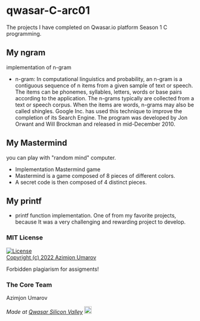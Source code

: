 # qwasar-C-arc01
The projects I have completed on Qwasar.io platform Season 1 C programming.

## My ngram
  implementation of n-gram 
- n-gram:
In computational linguistics and probability, an n-gram is a contiguous sequence of n items from a given sample of text or speech. The items can be phonemes, syllables, letters, words or base pairs according to the application. The n-grams typically are collected from a text or speech corpus. When the items are words, n-grams may also be called shingles.
Google Inc. has used this technique to improve the completion of its Search Engine. The program was developed by Jon Orwant and Will Brockman and released in mid-December 2010.

## My Mastermind
you can play with "random mind" computer.
- Implementation Mastermind game
- Mastermind is a game composed of 8 pieces of different colors.
- A secret code is then composed of 4 distinct pieces.

## My printf
- printf function implementation. One of from my favorite projects, because It was a very challenging and rewarding project to develop.

### MIT License
[![License](https://img.shields.io/badge/License-MIT-yellowgreen.svg)](https://opensource.org/licenses/Apache-2.0])  
<a href="https://github.com/theazimjon/qwasar-C-Season1-projects/blob/main/LICENSE.md" > Copyright (c) 2022 Azimjon Umarov </a>
<p> Forbidden plagiarism for assigments! </p>


### The Core Team
Azimjon Umarov

<span><i>Made at <a href='https://qwasar.io'>Qwasar Silicon Valley</a></i></span>
<span><img alt='Qwasar Silicon Valley Logo' src='https://storage.googleapis.com/qwasar-public/qwasar-logo_50x50.png' width='20px'></span>
